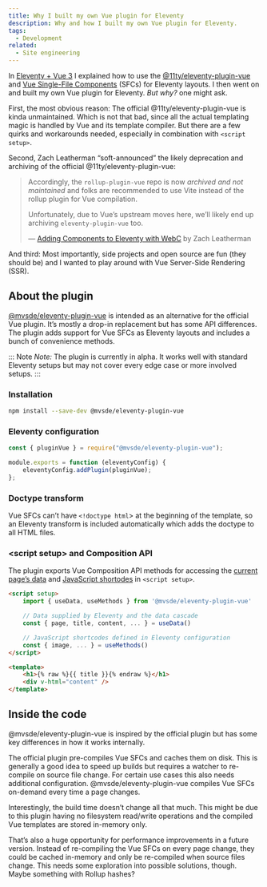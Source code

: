 ```yaml
---
title: Why I built my own Vue plugin for Eleventy
description: Why and how I built my own Vue plugin for Eleventy.
tags:
  - Development
related:
  - Site engineering
---
```


In [Eleventy + Vue 3](2022-03-20-eleventy-vue.md) I explained how to use the [@11ty/eleventy-plugin-vue](https://github.com/11ty/eleventy-plugin-vue) and [Vue Single-File Components](https://vuejs.org/guide/scaling-up/sfc.html) (SFCs) for Eleventy layouts. I then went on and built my own Vue plugin for Eleventy. _But why?_ one might ask.

First, the most obvious reason: The official @11ty/eleventy-plugin-vue is kinda unmaintained. Which is not that bad, since all the actual templating magic is handled by Vue and its template compiler. But there are a few quirks and workarounds needed, especially in combination with `<script setup>`.

Second, Zach Leatherman “soft-announced” the likely deprecation and archiving of the official @11ty/eleventy-plugin-vue:

> Accordingly, the `rollup-plugin-vue` repo is now _archived and not maintained_ and folks are recommended to use Vite instead of the rollup plugin for Vue compilation.
>
> Unfortunately, due to Vue’s upstream moves here, we’ll likely end up archiving `eleventy-plugin-vue` too.
>
> — [Adding Components to Eleventy with WebC](https://www.zachleat.com/web/webc-in-eleventy/#maintenance-woes) by Zach Leatherman

And third: Most importantly, side projects and open source are fun (they should be) and I wanted to play around with Vue Server-Side Rendering (SSR).

## About the plugin

[@mvsde/eleventy-plugin-vue](https://github.com/mvsde/eleventy-plugin-vue) is intended as an alternative for the official Vue plugin. It’s mostly a drop-in replacement but has some API differences. The plugin adds support for Vue SFCs as Eleventy layouts and includes a bunch of convenience methods.

::: Note
_Note:_ The plugin is currently in alpha. It works well with standard Eleventy setups but may not cover every edge case or more involved setups.
:::

### Installation

```sh
npm install --save-dev @mvsde/eleventy-plugin-vue
```

### Eleventy configuration

```js
const { pluginVue } = require("@mvsde/eleventy-plugin-vue");

module.exports = function (eleventyConfig) {
	eleventyConfig.addPlugin(pluginVue);
};
```

### Doctype transform

Vue SFCs can’t have `<!doctype html`> at the beginning of the template, so an Eleventy transform is included automatically which adds the doctype to all HTML files.

### \<script setup> and Composition API

The plugin exports Vue Composition API methods for accessing the [current page’s data](https://www.11ty.dev/docs/data/) and [JavaScript shortodes](https://www.11ty.dev/docs/shortcodes/) in `<script setup>`.

```html
<script setup>
	import { useData, useMethods } from '@mvsde/eleventy-plugin-vue'

	// Data supplied by Eleventy and the data cascade
	const { page, title, content, ... } = useData()

	// JavaScript shortcodes defined in Eleventy configuration
	const { image, ... } = useMethods()
</script>

<template>
	<h1>{% raw %}{{ title }}{% endraw %}</h1>
	<div v-html="content" />
</template>
```

## Inside the code

@mvsde/eleventy-plugin-vue is inspired by the official plugin but has some key differences in how it works internally.

The official plugin pre-compiles Vue SFCs and caches them on disk. This is generally a good idea to speed up builds but requires a watcher to re-compile on source file change. For certain use cases this also needs additional configuration. @mvsde/eleventy-plugin-vue compiles Vue SFCs on-demand every time a page changes.

Interestingly, the build time doesn’t change all that much. This might be due to this plugin having no filesystem read/write operations and the compiled Vue templates are stored in-memory only.

That’s also a huge opportunity for performance improvements in a future version. Instead of re-compiling the Vue SFCs on every page change, they could be cached in-memory and only be re-compiled when source files change. This needs some exploration into possible solutions, though. Maybe something with Rollup hashes?
